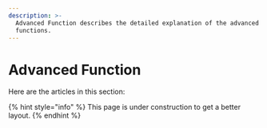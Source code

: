 ```yaml
---
description: >-
  Advanced Function describes the detailed explanation of the advanced
  functions.
---
```


# Advanced Function

Here are the articles in this section:

{% hint style="info" %}
This page is under construction to get a better layout.
{% endhint %}

